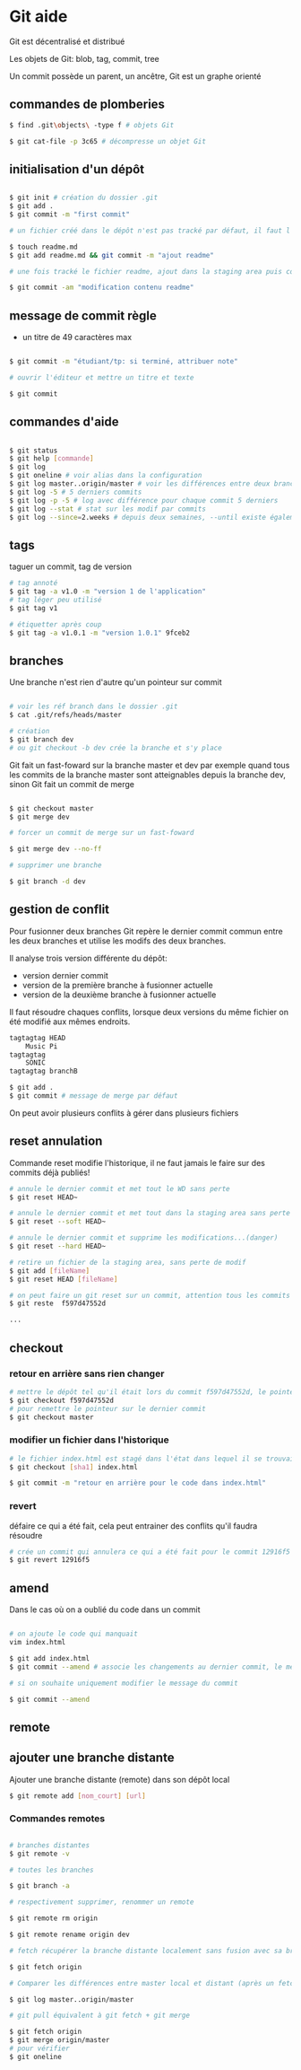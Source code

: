 # Git aide

Git est décentralisé et distribué

Les objets de Git: blob, tag, commit, tree

Un commit possède un parent, un ancêtre, Git est un graphe orienté

## commandes de plomberies

``` bash
$ find .git\objects\ -type f # objets Git

$ git cat-file -p 3c65 # décompresse un objet Git

```

## initialisation d'un dépôt

``` bash

$ git init # création du dossier .git 
$ git add .
$ git commit -m "first commit"

# un fichier créé dans le dépôt n'est pas tracké par défaut, il faut l'ajouter à la staging area une première fois

$ touch readme.md
$ git add readme.md && git commit -m "ajout readme"

# une fois tracké le fichier readme, ajout dans la staging area puis commité

$ git commit -am "modification contenu readme"

``` 

## message de commit règle

- un titre de 49 caractères max

``` bash

$ git commit -m "étudiant/tp: si terminé, attribuer note"

# ouvrir l'éditeur et mettre un titre et texte

$ git commit

```

## commandes d'aide 

``` bash

$ git status
$ git help [commande]
$ git log 
$ git oneline # voir alias dans la configuration
$ git log master..origin/master # voir les différences entre deux branches
$ git log -5 # 5 derniers commits
$ git log -p -5 # log avec différence pour chaque commit 5 derniers
$ git log --stat # stat sur les modif par commits
$ git log --since=2.weeks # depuis deux semaines, --until existe également

```

## tags

taguer un commit, tag de version

``` bash
# tag annoté
$ git tag -a v1.0 -m "version 1 de l'application"
# tag léger peu utilisé
$ git tag v1

# étiquetter après coup
$ git tag -a v1.0.1 -m "version 1.0.1" 9fceb2

```

## branches

Une branche n'est rien d'autre qu'un pointeur sur commit

``` bash

# voir les réf branch dans le dossier .git
$ cat .git/refs/heads/master

# création
$ git branch dev 
# ou git checkout -b dev crée la branche et s'y place

```

Git fait un fast-foward sur la branche master et dev par exemple quand tous les commits de la branche master sont atteignables depuis la branche dev,
sinon Git fait un commit de merge

``` bash

$ git checkout master
$ git merge dev

# forcer un commit de merge sur un fast-foward

$ git merge dev --no-ff

# supprimer une branche 

$ git branch -d dev

```

## gestion de conflit

Pour fusionner deux branches Git repère le dernier commit commun entre les deux branches et utilise les modifs des deux branches.

Il analyse trois version différente du dépôt:

- version dernier commit
- version de la première branche à fusionner actuelle
- version de la deuxième branche à fusionner actuelle

Il faut résoudre chaques conflits, lorsque deux versions du même fichier on été modifié aux mêmes endroits.

``` bash
tagtagtag HEAD 
	Music Pi 
tagtagtag
	SONIC 
tagtagtag branchB  

$ git add . 
$ git commit # message de merge par défaut

```
On peut avoir plusieurs conflits à gérer dans plusieurs fichiers

## reset annulation
Commande reset modifie l'historique, il ne faut jamais le faire sur des commits déjà publiés!

``` bash
# annule le dernier commit et met tout le WD sans perte
$ git reset HEAD~ 

# annule le dernier commit et met tout dans la staging area sans perte
$ git reset --soft HEAD~

# annule le dernier commit et supprime les modifications...(danger)
$ git reset --hard HEAD~

# retire un fichier de la staging area, sans perte de modif
$ git add [fileName]
$ git reset HEAD [fileName]

# on peut faire un git reset sur un commit, attention tous les commits suivants le commit annulé seront perdus:
$ git reste  f597d47552d 

...

```

## checkout

### retour en arrière sans rien changer

``` bash
# mettre le dépôt tel qu'il était lors du commit f597d47552d, le pointeur se déplace sur le commit
$ git checkout f597d47552d
# pour remettre le pointeur sur le dernier commit
$ git checkout master

```

### modifier un fichier dans l'historique

``` bash
# le fichier index.html est stagé dans l'état dans lequel il se trouvait pour ce [sha1]
$ git checkout [sha1] index.html

$ git commit -m "retour en arrière pour le code dans index.html"

```

### revert

défaire ce qui a été fait, cela peut entrainer des conflits qu'il faudra résoudre

``` bash
# crée un commit qui annulera ce qui a été fait pour le commit 12916f5
$ git revert 12916f5

```

## amend

Dans le cas où on a oublié du code dans un commit

``` bash

# on ajoute le code qui manquait
vim index.html

$ git add index.html
$ git commit --amend # associe les changements au dernier commit, le message du dernier commit s'ouvrira dans l'éditeur par défaut

# si on souhaite uniquement modifier le message du commit

$ git commit --amend

```

## remote

## ajouter une branche distante

Ajouter une branche distante (remote) dans son dépôt local

``` bash
$ git remote add [nom_court] [url]
``` 
### Commandes remotes

``` bash

# branches distantes
$ git remote -v

# toutes les branches

$ git branch -a

# respectivement supprimer, renommer un remote

$ git remote rm origin

$ git remote rename origin dev 

# fetch récupérer la branche distante localement sans fusion avec sa branche master

$ git fetch origin

# Comparer les différences entre master local et distant (après un fetch)

$ git log master..origin/master

# git pull équivalent à git fetch + git merge

$ git fetch origin
$ git merge origin/master
# pour vérifier
$ git oneline


